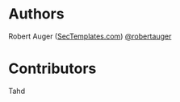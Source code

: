 # Authors
Robert Auger (<a href="https://www.sectemplates.com">SecTemplates.com</a>) [@robertauger](https://x.com/robertauger)

# Contributors
Tahd
